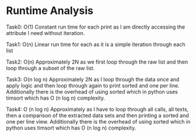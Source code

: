 # Runtime Analysis

Task0: O(1)
Constant run time for each print as I am directly accessing the attribute I need without iteration.

Task1: O(n)
Linear run time for each as it is a simple iteration through each list

Task2: O(n)
Approximately 2N as we first loop through the raw list and then loop through a subset of the raw list.

Task3: O(n log n)
Approximately 2N as I loop through the data once and apply logic and then loop through again 
to print sorted and one per line. Additionally there is the overhead of using sorted which in python uses timsort 
which has O (n log n) complexity.

Task4: O (n log n)
Approximately as I have to loop through all calls, all texts, then a comparison of the 
extracted data sets and then printing a sorted and one per line view. Additionally there is the overhead 
of using sorted which in python uses timsort which has O (n log n) complexity.